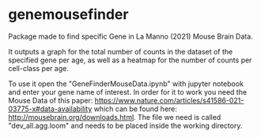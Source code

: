 # genemousefinder
Package made to find specific Gene in La Manno (2021) Mouse Brain Data.

It outputs a graph for the total number of counts in the dataset of the specified gene per age, as well as a heatmap for the number of counts per cell-class per age. 

To use it open the "GeneFinderMouseData.ipynb" with jupyter notebook and enter your gene name of interest. 
In order for it to work you need the Mouse Data of this paper: https://www.nature.com/articles/s41586-021-03775-x#data-availability which can be found here: http://mousebrain.org/downloads.html. 
The file we need is called "dev_all.agg.loom" and needs to be placed inside the working directory. 
